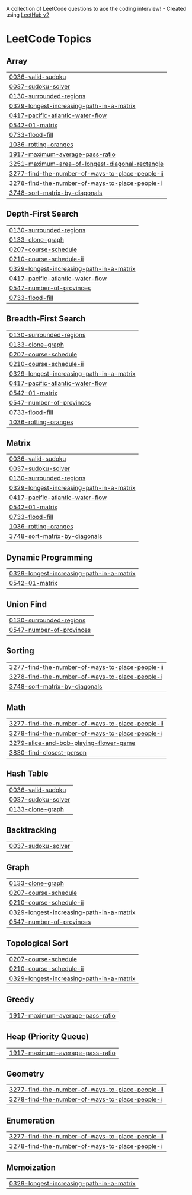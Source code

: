 A collection of LeetCode questions to ace the coding interview! - Created using [LeetHub v2](https://github.com/arunbhardwaj/LeetHub-2.0)
<!---LeetCode Topics Start-->
# LeetCode Topics
## Array
|  |
| ------- |
| [0036-valid-sudoku](https://github.com/heygogu/DSA/tree/master/0036-valid-sudoku) |
| [0037-sudoku-solver](https://github.com/heygogu/DSA/tree/master/0037-sudoku-solver) |
| [0130-surrounded-regions](https://github.com/heygogu/DSA/tree/master/0130-surrounded-regions) |
| [0329-longest-increasing-path-in-a-matrix](https://github.com/heygogu/DSA/tree/master/0329-longest-increasing-path-in-a-matrix) |
| [0417-pacific-atlantic-water-flow](https://github.com/heygogu/DSA/tree/master/0417-pacific-atlantic-water-flow) |
| [0542-01-matrix](https://github.com/heygogu/DSA/tree/master/0542-01-matrix) |
| [0733-flood-fill](https://github.com/heygogu/DSA/tree/master/0733-flood-fill) |
| [1036-rotting-oranges](https://github.com/heygogu/DSA/tree/master/1036-rotting-oranges) |
| [1917-maximum-average-pass-ratio](https://github.com/heygogu/DSA/tree/master/1917-maximum-average-pass-ratio) |
| [3251-maximum-area-of-longest-diagonal-rectangle](https://github.com/heygogu/DSA/tree/master/3251-maximum-area-of-longest-diagonal-rectangle) |
| [3277-find-the-number-of-ways-to-place-people-ii](https://github.com/heygogu/DSA/tree/master/3277-find-the-number-of-ways-to-place-people-ii) |
| [3278-find-the-number-of-ways-to-place-people-i](https://github.com/heygogu/DSA/tree/master/3278-find-the-number-of-ways-to-place-people-i) |
| [3748-sort-matrix-by-diagonals](https://github.com/heygogu/DSA/tree/master/3748-sort-matrix-by-diagonals) |
## Depth-First Search
|  |
| ------- |
| [0130-surrounded-regions](https://github.com/heygogu/DSA/tree/master/0130-surrounded-regions) |
| [0133-clone-graph](https://github.com/heygogu/DSA/tree/master/0133-clone-graph) |
| [0207-course-schedule](https://github.com/heygogu/DSA/tree/master/0207-course-schedule) |
| [0210-course-schedule-ii](https://github.com/heygogu/DSA/tree/master/0210-course-schedule-ii) |
| [0329-longest-increasing-path-in-a-matrix](https://github.com/heygogu/DSA/tree/master/0329-longest-increasing-path-in-a-matrix) |
| [0417-pacific-atlantic-water-flow](https://github.com/heygogu/DSA/tree/master/0417-pacific-atlantic-water-flow) |
| [0547-number-of-provinces](https://github.com/heygogu/DSA/tree/master/0547-number-of-provinces) |
| [0733-flood-fill](https://github.com/heygogu/DSA/tree/master/0733-flood-fill) |
## Breadth-First Search
|  |
| ------- |
| [0130-surrounded-regions](https://github.com/heygogu/DSA/tree/master/0130-surrounded-regions) |
| [0133-clone-graph](https://github.com/heygogu/DSA/tree/master/0133-clone-graph) |
| [0207-course-schedule](https://github.com/heygogu/DSA/tree/master/0207-course-schedule) |
| [0210-course-schedule-ii](https://github.com/heygogu/DSA/tree/master/0210-course-schedule-ii) |
| [0329-longest-increasing-path-in-a-matrix](https://github.com/heygogu/DSA/tree/master/0329-longest-increasing-path-in-a-matrix) |
| [0417-pacific-atlantic-water-flow](https://github.com/heygogu/DSA/tree/master/0417-pacific-atlantic-water-flow) |
| [0542-01-matrix](https://github.com/heygogu/DSA/tree/master/0542-01-matrix) |
| [0547-number-of-provinces](https://github.com/heygogu/DSA/tree/master/0547-number-of-provinces) |
| [0733-flood-fill](https://github.com/heygogu/DSA/tree/master/0733-flood-fill) |
| [1036-rotting-oranges](https://github.com/heygogu/DSA/tree/master/1036-rotting-oranges) |
## Matrix
|  |
| ------- |
| [0036-valid-sudoku](https://github.com/heygogu/DSA/tree/master/0036-valid-sudoku) |
| [0037-sudoku-solver](https://github.com/heygogu/DSA/tree/master/0037-sudoku-solver) |
| [0130-surrounded-regions](https://github.com/heygogu/DSA/tree/master/0130-surrounded-regions) |
| [0329-longest-increasing-path-in-a-matrix](https://github.com/heygogu/DSA/tree/master/0329-longest-increasing-path-in-a-matrix) |
| [0417-pacific-atlantic-water-flow](https://github.com/heygogu/DSA/tree/master/0417-pacific-atlantic-water-flow) |
| [0542-01-matrix](https://github.com/heygogu/DSA/tree/master/0542-01-matrix) |
| [0733-flood-fill](https://github.com/heygogu/DSA/tree/master/0733-flood-fill) |
| [1036-rotting-oranges](https://github.com/heygogu/DSA/tree/master/1036-rotting-oranges) |
| [3748-sort-matrix-by-diagonals](https://github.com/heygogu/DSA/tree/master/3748-sort-matrix-by-diagonals) |
## Dynamic Programming
|  |
| ------- |
| [0329-longest-increasing-path-in-a-matrix](https://github.com/heygogu/DSA/tree/master/0329-longest-increasing-path-in-a-matrix) |
| [0542-01-matrix](https://github.com/heygogu/DSA/tree/master/0542-01-matrix) |
## Union Find
|  |
| ------- |
| [0130-surrounded-regions](https://github.com/heygogu/DSA/tree/master/0130-surrounded-regions) |
| [0547-number-of-provinces](https://github.com/heygogu/DSA/tree/master/0547-number-of-provinces) |
## Sorting
|  |
| ------- |
| [3277-find-the-number-of-ways-to-place-people-ii](https://github.com/heygogu/DSA/tree/master/3277-find-the-number-of-ways-to-place-people-ii) |
| [3278-find-the-number-of-ways-to-place-people-i](https://github.com/heygogu/DSA/tree/master/3278-find-the-number-of-ways-to-place-people-i) |
| [3748-sort-matrix-by-diagonals](https://github.com/heygogu/DSA/tree/master/3748-sort-matrix-by-diagonals) |
## Math
|  |
| ------- |
| [3277-find-the-number-of-ways-to-place-people-ii](https://github.com/heygogu/DSA/tree/master/3277-find-the-number-of-ways-to-place-people-ii) |
| [3278-find-the-number-of-ways-to-place-people-i](https://github.com/heygogu/DSA/tree/master/3278-find-the-number-of-ways-to-place-people-i) |
| [3279-alice-and-bob-playing-flower-game](https://github.com/heygogu/DSA/tree/master/3279-alice-and-bob-playing-flower-game) |
| [3830-find-closest-person](https://github.com/heygogu/DSA/tree/master/3830-find-closest-person) |
## Hash Table
|  |
| ------- |
| [0036-valid-sudoku](https://github.com/heygogu/DSA/tree/master/0036-valid-sudoku) |
| [0037-sudoku-solver](https://github.com/heygogu/DSA/tree/master/0037-sudoku-solver) |
| [0133-clone-graph](https://github.com/heygogu/DSA/tree/master/0133-clone-graph) |
## Backtracking
|  |
| ------- |
| [0037-sudoku-solver](https://github.com/heygogu/DSA/tree/master/0037-sudoku-solver) |
## Graph
|  |
| ------- |
| [0133-clone-graph](https://github.com/heygogu/DSA/tree/master/0133-clone-graph) |
| [0207-course-schedule](https://github.com/heygogu/DSA/tree/master/0207-course-schedule) |
| [0210-course-schedule-ii](https://github.com/heygogu/DSA/tree/master/0210-course-schedule-ii) |
| [0329-longest-increasing-path-in-a-matrix](https://github.com/heygogu/DSA/tree/master/0329-longest-increasing-path-in-a-matrix) |
| [0547-number-of-provinces](https://github.com/heygogu/DSA/tree/master/0547-number-of-provinces) |
## Topological Sort
|  |
| ------- |
| [0207-course-schedule](https://github.com/heygogu/DSA/tree/master/0207-course-schedule) |
| [0210-course-schedule-ii](https://github.com/heygogu/DSA/tree/master/0210-course-schedule-ii) |
| [0329-longest-increasing-path-in-a-matrix](https://github.com/heygogu/DSA/tree/master/0329-longest-increasing-path-in-a-matrix) |
## Greedy
|  |
| ------- |
| [1917-maximum-average-pass-ratio](https://github.com/heygogu/DSA/tree/master/1917-maximum-average-pass-ratio) |
## Heap (Priority Queue)
|  |
| ------- |
| [1917-maximum-average-pass-ratio](https://github.com/heygogu/DSA/tree/master/1917-maximum-average-pass-ratio) |
## Geometry
|  |
| ------- |
| [3277-find-the-number-of-ways-to-place-people-ii](https://github.com/heygogu/DSA/tree/master/3277-find-the-number-of-ways-to-place-people-ii) |
| [3278-find-the-number-of-ways-to-place-people-i](https://github.com/heygogu/DSA/tree/master/3278-find-the-number-of-ways-to-place-people-i) |
## Enumeration
|  |
| ------- |
| [3277-find-the-number-of-ways-to-place-people-ii](https://github.com/heygogu/DSA/tree/master/3277-find-the-number-of-ways-to-place-people-ii) |
| [3278-find-the-number-of-ways-to-place-people-i](https://github.com/heygogu/DSA/tree/master/3278-find-the-number-of-ways-to-place-people-i) |
## Memoization
|  |
| ------- |
| [0329-longest-increasing-path-in-a-matrix](https://github.com/heygogu/DSA/tree/master/0329-longest-increasing-path-in-a-matrix) |
<!---LeetCode Topics End-->
